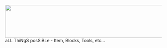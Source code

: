 <div><span style="font-family: arial, helvetica, sans-serif;"><img class="autosize_img" src="https://i.ibb.co/Qvg78Np/ALL-THINGS-POSSIBLE.png" width="1117" height="107" /></span></div>
aLL ThiNgS posSiBLe - Item, Blocks, Tools, etc...
